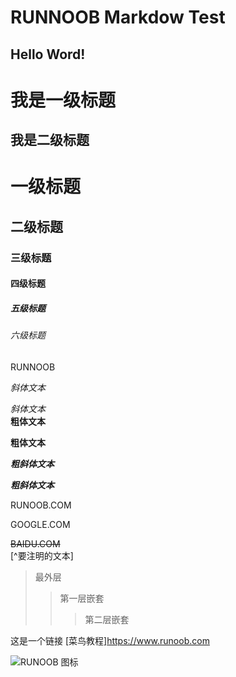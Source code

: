 # RUNNOOB Markdow  Test  
## Hello Word!

我是一级标题
=
我是二级标题
----
# 一级标题
## 二级标题
### 三级标题
#### 四级标题
##### 五级标题
###### 六级标题
RUNNOOB

*斜体文本*  

_斜体文本_  
**粗体文本**  

__粗体文本__  

***粗斜体文本***  

___粗斜体文本___  

RUNOOB.COM  

GOOGLE.COM  

~~BAIDU.COM~~  
[^要注明的文本] 
> 最外层  
>> 第一层嵌套  
>>> 第二层嵌套  

这是一个链接 [菜鸟教程]<https://www.runoob.com>  

![RUNOOB 图标](http://static.runoob.com/images/runoob-logo.png)
